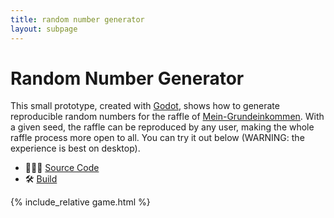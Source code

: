 ```yaml
---
title: random number generator
layout: subpage
---
```


# Random Number Generator 

This small prototype, created with [Godot](https://godotengine.org), shows how to generate reproducible random numbers for the raffle of [Mein-Grundeinkommen](https://www.mein-grundeinkommen.de). With a given seed, the raffle can be reproduced by any user, making the whole raffle process more open to all. You can try it out below (WARNING: the experience is best on desktop).

* 👨🏼‍💻 [Source Code](https://github.com/divin/random-number-generator/tree/master/src)
* 🛠 [Build](https://github.com/divin/random-number-generator/tree/master/build)

{% include_relative game.html %}